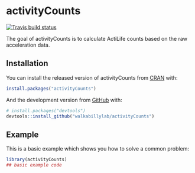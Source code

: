 
<!-- README.md is generated from README.Rmd. Please edit that file -->

# activityCounts

<!-- badges: start -->

[![Travis build
status](https://travis-ci.org/walkabillylab/activityCounts.svg?branch=master)](https://travis-ci.org/walkabillylab/activityCounts)
<!-- badges: end -->

The goal of activityCounts is to calculate ActiLife counts based on the
raw acceleration data.

## Installation

You can install the released version of activityCounts from
[CRAN](https://CRAN.R-project.org) with:

``` r
install.packages("activityCounts")
```

And the development version from [GitHub](https://github.com/) with:

``` r
# install.packages("devtools")
devtools::install_github("walkabillylab/activityCounts")
```

## Example

This is a basic example which shows you how to solve a common problem:

``` r
library(activityCounts)
## basic example code
```
